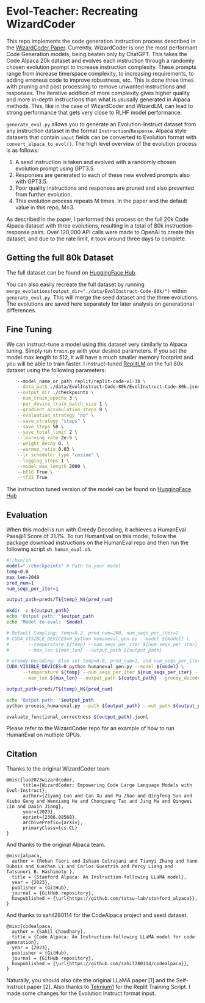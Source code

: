 # Evol-Teacher: Recreating WizardCoder

This repo implements the code generation instruction process described in the [WizardCoder Paper](https://arxiv.org/pdf/2306.08568.pdf). Currently, WizardCoder is one the most performant Code Generation models, being beaten only by ChatGPT. This takes the Code Alpaca 20k dataset and evolves each instruction through a randomly chosen evolution prompt to increase instruction complexity. These prompts range from increase time/space complexity, to increasing requirements, to adding erroneus code to improve robustness, etc. This is done three times with pruning and post processing to remove unwanted instructions and responses. The iterative addition of more complexity gives higher quality and more in-depth instructions than what is ususally generated in Alpaca methods. This, like in the case of WizardCoder and WizardLM, can lead to strong performance that gets very close to RLHF model performance.

`generate_evol.py` allows you to generate an Evolution-Instruct dataset from any instruction dataset in the format `Instruction`/`Response`. Alpaca style datasets that contain `input` fields can be converted to Evolution format with `convert_alpaca_to_evol()`. The high level overview of the evolution process is as follows:
1. A seed instruction is taken and evolved with a randomly chosen evolution prompt using GPT3.5.
2. Responses are generated to each of these new evolved prompts also with GPT3.5.
3. Poor quality instructions and responses are pruned and also prevented from further evolution.
4. This evolution process repeats M times. In the paper and the default value in this repo, M=3.

As described in the paper, I performed this process on the full 20k Code Alpaca dataset with three evolutions, resulting in a total of 80k instruction-response pairs. Over 120,000 API calls were made to OpenAI to create this dataset, and due to the rate limit, it took around three days to complete.

## Getting the full 80k Dataset

The full dataset can be found on [HuggingFace Hub](https://huggingface.co/datasets/nickrosh/Evol-Instruct-Code-80k-v1).

You can also easily recreate the full dataset by running `merge_evolutions(output_dir="./data/EvolInstruct-Code-80k/")` within `generate_evol.py`. This will merge the seed dataset and the three evolutions. The evolutions are saved here separately for later analysis on generational differences.

## Fine Tuning

We can instruct-tune a model using this dataset very similarly to Alpaca tuning. Simply run `train.py` with your desired parameters. If you set the model max length to 512, it will have a much smaller memory footprint and you will be able to train faster. I instruct-tuned [ReplitLM](https://github.com/replit/ReplitLM) on the full 80k dataset using the following parameters:
```bash
    --model_name_or_path replit/replit-code-v1-3b \
    --data_path ./data/EvolInstruct-Code-80k/EvolInstruct-Code-80k.json \
    --output_dir ./checkpoints \
    --num_train_epochs 3 \
    --per_device_train_batch_size 1 \
    --gradient_accumulation_steps 8 \
    --evaluation_strategy "no" \
    --save_strategy "steps" \
    --save_steps 50 \
    --save_total_limit 2 \
    --learning_rate 2e-5 \
    --weight_decay 0. \
    --warmup_ratio 0.03 \
    --lr_scheduler_type "cosine" \
    --logging_steps 1 \
    --model_max_length 2000 \
    --bf16 True \
    --tf32 True
```

The instruction tuned version of the model can be found on [HuggingFace Hub](https://huggingface.co/nickrosh/Evol-Replit-v1)

## Evaluation

When this model is run with Greedy Decoding, it achieves a HumanEval Pass@1 Score of 31.1%. To run HumanEval on this model, follow the package download instructions on the HumanEval repo and then run the following script `sh human_eval.sh`.

```bash
#!/bin/sh
model="./checkpoints" # Path to your model
temp=0.0
max_len=2048
pred_num=1
num_seqs_per_iter=1

output_path=preds/T${temp}_N${pred_num}

mkdir -p ${output_path}
echo 'Output path: '$output_path
echo 'Model to eval: '$model

# Default Sampling: temp=0.2, pred_num=200, num_seqs_per_iter=2
# CUDA_VISIBLE_DEVICES=0 python humaneval_gen.py --model ${model} \
#       --temperature ${temp} --num_seqs_per_iter ${num_seqs_per_iter} --N ${pred_num} \
#       --max_len ${max_len} --output_path ${output_path}

# Greedy Decoding: Also set temp=0.0, pred_num=1, and num_seqs_per_iter=1
CUDA_VISIBLE_DEVICES=0 python humaneval_gen.py --model ${model} \
      --temperature ${temp} --num_seqs_per_iter ${num_seqs_per_iter} --N ${pred_num} \
      --max_len ${max_len} --output_path ${output_path} --greedy_decode

output_path=preds/T${temp}_N${pred_num}

echo 'Output path: '$output_path
python process_humaneval.py --path ${output_path} --out_path ${output_path}.jsonl --add_prompt

evaluate_functional_correctness ${output_path}.jsonl
```
Please refer to the WizardCoder repo for an example of how to run HumanEval on multiple GPUs.

## Citation


Thanks to the original WizardCoder team
```
@misc{luo2023wizardcoder,
      title={WizardCoder: Empowering Code Large Language Models with Evol-Instruct}, 
      author={Ziyang Luo and Can Xu and Pu Zhao and Qingfeng Sun and Xiubo Geng and Wenxiang Hu and Chongyang Tao and Jing Ma and Qingwei Lin and Daxin Jiang},
      year={2023},
      eprint={2306.08568},
      archivePrefix={arXiv},
      primaryClass={cs.CL}
}
```

And thanks to the original Alpaca team.
```
@misc{alpaca,
  author = {Rohan Taori and Ishaan Gulrajani and Tianyi Zhang and Yann Dubois and Xuechen Li and Carlos Guestrin and Percy Liang and Tatsunori B. Hashimoto },
  title = {Stanford Alpaca: An Instruction-following LLaMA model},
  year = {2023},
  publisher = {GitHub},
  journal = {GitHub repository},
  howpublished = {\url{https://github.com/tatsu-lab/stanford_alpaca}},
}
```

And thanks to sahil280114 for the CodeAlpaca project and seed dataset.
```
@misc{codealpaca,
  author = {Sahil Chaudhary},
  title = {Code Alpaca: An Instruction-following LLaMA model for code generation},
  year = {2023},
  publisher = {GitHub},
  journal = {GitHub repository},
  howpublished = {\url{https://github.com/sahil280114/codealpaca}},
}
```


Naturally, you should also cite the original LLaMA paper [1] and the Self-Instruct paper [2].
Also thanks to [Teknium1](https://github.com/teknium1/stanford_alpaca-replit) for the Replit Training Script. I made some changes for the Evolution Instruct format input.